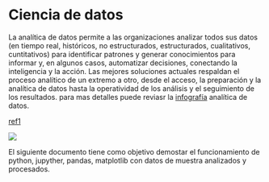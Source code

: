# Ciencia de datos

La analítica de datos permite a las organizaciones analizar todos sus datos (en tiempo real, históricos, no estructurados, estructurados, cualitativos, cuntitativos) para identificar patrones y generar conocimientos para informar y, en algunos casos, automatizar decisiones, conectando la inteligencia y la acción. Las mejores soluciones actuales respaldan el proceso analítico de un extremo a otro, desde el acceso, la preparación y la analítica de datos hasta la operatividad de los análisis y el seguimiento de los resultados.
para mas detalles puede reviasr la [infografía](https://infografiaadsumdm.gestionhseq.com/) analítica de datos.

[ref1](https://www.tibco.com/es/reference-center/what-is-data-analytics)


![](https://www.analiticanegocios.com/wp-content/uploads/2018/05/analiticanegocios-395x256.png)

El siguiente documento tiene como objetivo demostar el funcionamiento de python, jupyther, pandas, matplotlib con datos de muestra analizados y procesados.

```{tableofcontents}
```
